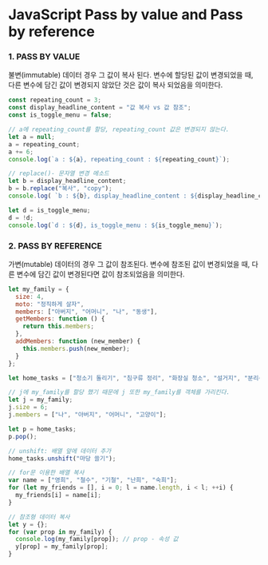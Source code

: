 # JavaScript Pass by value and Pass by reference

### 1. PASS BY VALUE

불변\(immutable\) 데이터 경우 그 값이 복사 된다. 변수에 할당된 값이 변경되었을 때, 다른 변수에 담긴 값이 변경되지 않았단 것은 값이 복사 되었음을 의미한다. 

```javascript
const repeating_count = 3;
const display_headline_content = "값 복사 vs 값 참조";
const is_toggle_menu = false;

// a에 repeating_count를 할당, repeating_count 값은 변경되지 않는다.
let a = null;
a = repeating_count;
a += 6;
console.log(`a : ${a}, repeating_count : ${repeating_count}`);

// replace()- 문자열 변경 메소드
let b = display_headline_content;
b = b.replace("복사", "copy");
console.log( `b : ${b}, display_headline_content : ${display_headline_content} `);

let d = is_toggle_menu;
d = !d;
console.log(`d : ${d}, is_toggle_menu : ${is_toggle_menu}`);
```

### 2. PASS BY REFERENCE

 가변\(mutable\) 데이터의 경우 그 값이 참조된다. 변수에 참조된 값이 변경되었을 때, 다른 변수에 담긴 값이 변경된다면 값이 참조되었음을 의미한다.

```javascript
let my_family = {
  size: 4,
  moto: "정직하게 살자",
  members: ["아버지", "어머니", "나", "동생"],
  getMembers: function () {
    return this.members;
  },
  addMembers: function (new_member) {
    this.members.push(new_member);
  }
};

let home_tasks = ["청소기 돌리기", "침구류 정리", "화장실 청소", "설거지", "분리수거"];

// j에 my_family를 할당 했기 때문에 j 또한 my_family를 객체를 가리킨다.
let j = my_family;
j.size = 6;
j.members = ["나", "아버지", "어머니", "고양이"];

let p = home_tasks;
p.pop();

// unshift: 배열 앞에 데이터 추가
home_tasks.unshift("마당 쓸기");

// for문 이용한 배열 복사
var name = ["영희", "철수", "기철", "난희", "숙희"];
for (let my_friends = [], i = 0; l = name.length, i < l; ++i) {
  my_friends[i] = name[i];
}

// 참조형 데이터 복사
let y = {};
for (var prop in my_family) {
  console.log(my_family[prop]); // prop - 속성 값
  y[prop] = my_family[prop];
}
```



